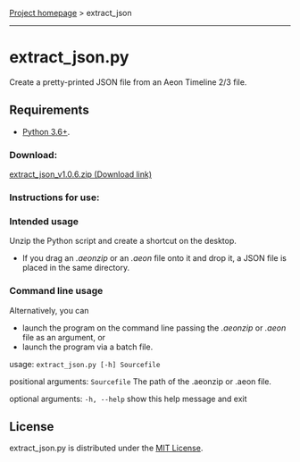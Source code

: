 [Project homepage](..) > extract_json

------------------------------------------------------------------

# extract_json.py

Create a pretty-printed JSON file from an Aeon Timeline 2/3 file.

## Requirements

- [Python 3.6+](https://www.python.org). 

### Download:

[extract_json_v1.0.6.zip (Download link)](https://raw.githubusercontent.com/peter88213/paeon/main/extract_json/dist/extract_json_v1.0.6.zip)

### Instructions for use:

### Intended usage

Unzip the Python script and create a shortcut on the desktop. 
- If you drag an *.aeonzip* or an *.aeon* file onto it and drop it, a JSON file is placed in the same directory. 

### Command line usage

Alternatively, you can

- launch the program on the command line passing the *.aeonzip* or *.aeon* file as an argument, or
- launch the program via a batch file.

usage: `extract_json.py [-h] Sourcefile`

positional arguments:
  `Sourcefile`  The path of the .aeonzip or .aeon file.

optional arguments:
  `-h, --help`  show this help message and exit


## License

extract_json.py is distributed under the [MIT License](http://www.opensource.org/licenses/mit-license.php).